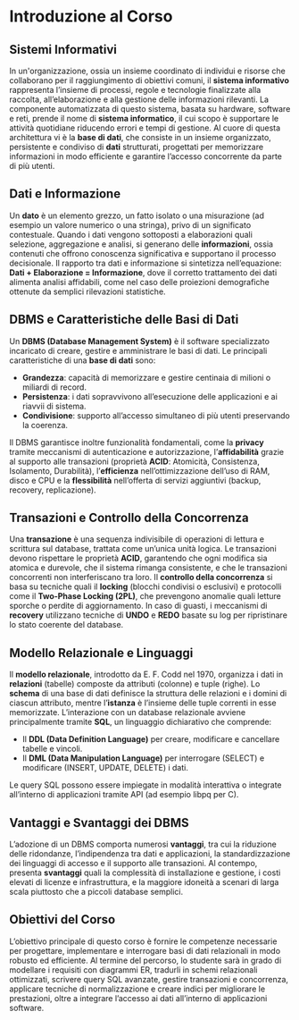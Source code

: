 # Introduzione al Corso

## Sistemi Informativi

In un'organizzazione, ossia un insieme coordinato di individui e risorse che collaborano per il raggiungimento di obiettivi comuni, il **sistema informativo** rappresenta l’insieme di processi, regole e tecnologie finalizzate alla raccolta, all’elaborazione e alla gestione delle informazioni rilevanti. La componente automatizzata di questo sistema, basata su hardware, software e reti, prende il nome di **sistema informatico**, il cui scopo è supportare le attività quotidiane riducendo errori e tempi di gestione. Al cuore di questa architettura vi è la **base di dati**, che consiste in un insieme organizzato, persistente e condiviso di **dati** strutturati, progettati per memorizzare informazioni in modo efficiente e garantire l’accesso concorrente da parte di più utenti.

## Dati e Informazione

Un **dato** è un elemento grezzo, un fatto isolato o una misurazione (ad esempio un valore numerico o una stringa), privo di un significato contestuale. Quando i dati vengono sottoposti a elaborazioni quali selezione, aggregazione e analisi, si generano delle **informazioni**, ossia contenuti che offrono conoscenza significativa e supportano il processo decisionale. Il rapporto tra dati e informazione si sintetizza nell’equazione: **Dati + Elaborazione = Informazione**, dove il corretto trattamento dei dati alimenta analisi affidabili, come nel caso delle proiezioni demografiche ottenute da semplici rilevazioni statistiche.

## DBMS e Caratteristiche delle Basi di Dati

Un **DBMS (Database Management System)** è il software specializzato incaricato di creare, gestire e amministrare le basi di dati. Le principali caratteristiche di una **base di dati** sono:

- **Grandez­za**: capacità di memorizzare e gestire centinaia di milioni o miliardi di record.
- **Persistenza**: i dati sopravvivono all’esecuzione delle applicazioni e ai riavvii di sistema.
- **Condivisione**: supporto all’accesso simultaneo di più utenti preservando la coerenza.

Il DBMS garantisce inoltre funzionalità fondamentali, come la **privacy** tramite meccanismi di autenticazione e autorizzazione, l’**affidabilità** grazie al supporto alle transazioni (proprietà **ACID**: Atomicità, Consistenza, Isolamento, Durabilità), l’**efficienza** nell’ottimizzazione dell’uso di RAM, disco e CPU e la **flessibilità** nell’offerta di servizi aggiuntivi (backup, recovery, replicazione).

## Transazioni e Controllo della Concorrenza

Una **transazione** è una sequenza indivisibile di operazioni di lettura e scrittura sul database, trattata come un’unica unità logica. Le transazioni devono rispettare le proprietà **ACID**, garantendo che ogni modifica sia atomica e durevole, che il sistema rimanga consistente, e che le transazioni concorrenti non interferiscano tra loro. Il **controllo della concorrenza** si basa su tecniche quali il **locking** (blocchi condivisi o esclusivi) e protocolli come il **Two-Phase Locking (2PL)**, che prevengono anomalie quali letture sporche o perdite di aggiornamento. In caso di guasti, i meccanismi di **recovery** utilizzano tecniche di **UNDO** e **REDO** basate su log per ripristinare lo stato coerente del database.

## Modello Relazionale e Linguaggi

Il **modello relazionale**, introdotto da E. F. Codd nel 1970, organizza i dati in **relazioni** (tabelle) composte da attributi (colonne) e tuple (righe). Lo **schema** di una base di dati definisce la struttura delle relazioni e i domini di ciascun attributo, mentre l’**istanza** è l’insieme delle tuple correnti in esse memorizzate. L’interazione con un database relazionale avviene principalmente tramite **SQL**, un linguaggio dichiarativo che comprende:
- Il **DDL (Data Definition Language)** per creare, modificare e cancellare tabelle e vincoli.
- Il **DML (Data Manipulation Language)** per interrogare (SELECT) e modificare (INSERT, UPDATE, DELETE) i dati.

Le query SQL possono essere impiegate in modalità interattiva o integrate all’interno di applicazioni tramite API (ad esempio libpq per C).

## Vantaggi e Svantaggi dei DBMS

L’adozione di un DBMS comporta numerosi **vantaggi**, tra cui la riduzione delle ridondanze, l’indipendenza tra dati e applicazioni, la standardizzazione dei linguaggi di accesso e il supporto alle transazioni. Al contempo, presenta **svantaggi** quali la complessità di installazione e gestione, i costi elevati di licenze e infrastruttura, e la maggiore idoneità a scenari di larga scala piuttosto che a piccoli database semplici.

## Obiettivi del Corso

L’obiettivo principale di questo corso è fornire le competenze necessarie per progettare, implementare e interrogare basi di dati relazionali in modo robusto ed efficiente. Al termine del percorso, lo studente sarà in grado di modellare i requisiti con diagrammi ER, tradurli in schemi relazionali ottimizzati, scrivere query SQL avanzate, gestire transazioni e concorrenza, applicare tecniche di normalizzazione e creare indici per migliorare le prestazioni, oltre a integrare l’accesso ai dati all’interno di applicazioni software.